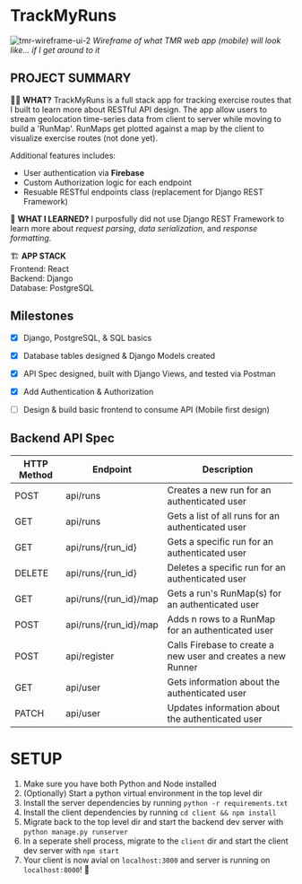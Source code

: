 # TrackMyRuns
![tmr-wireframe-ui-2](https://github.com/MichaelMoriarty67/trackmyruns/assets/86428098/d6fd7b9d-9060-41c9-975a-344a1cf5d4af)
*Wireframe of what TMR web app (mobile) will look like... *if I get around to it**

## PROJECT SUMMARY
🏃‍♀️ **WHAT?** TrackMyRuns is a full stack app for tracking exercise routes that I built to learn more about RESTful API design. The app allow users to stream geolocation time-series data from client to server while moving to build a 'RunMap'. RunMaps get plotted against a map by the client to visualize exercise routes (not done yet).  

Additional features includes:
- User authentication via **Firebase**
- Custom Authorization logic for each endpoint
- Resuable RESTful endpoints class (replacement for Django REST Framework)  

📖 **WHAT I LEARNED?** I purposfully did not use Django REST Framework to learn more about _request parsing_, _data serialization_, and _response formatting_.  

🏗️ **APP STACK**  
Frontend: React  
Backend: Django  
Database: PostgreSQL  

## Milestones
- [x] Django, PostgreSQL, & SQL basics
- [x] Database tables designed & Django Models created
- [x] API Spec designed, built with Django Views, and tested via Postman
- [x] Add Authentication & Authorization
- [ ] Design & build basic frontend to consume API (Mobile first design)


## Backend API Spec
| HTTP Method | Endpoint                   | Description                                   |
|-------------|----------------------------|-----------------------------------------------|
| POST        | api/runs                   | Creates a new run for an authenticated user   |
| GET         | api/runs                   | Gets a list of all runs for an authenticated user |
| GET         | api/runs/{run_id}          | Gets a specific run for an authenticated user |
| DELETE      | api/runs/{run_id}          | Deletes a specific run for an authenticated user |
| GET         | api/runs/{run_id}/map     | Gets a run's RunMap(s) for an authenticated user |
| POST        | api/runs/{run_id}/map     | Adds n rows to a RunMap for an authenticated user |
| POST        | api/register               | Calls Firebase to create a new user and creates a new Runner |
| GET         | api/user                   | Gets information about the authenticated user |
| PATCH       | api/user                   | Updates information about the authenticated user |

# SETUP
 1. Make sure you have both Python and Node installed
 2. (Optionally) Start a python virtual environment in the top level dir
 3. Install the server dependencies by running `python -r requirements.txt`
 4. Install the client dependencies by running `cd client && npm install`
 5. Migrate back to the top level dir and start the backend dev server with `python manage.py runserver`
 6. In a seperate shell process, migrate to the `client` dir and start the client dev server with `npm start`
 7. Your client is now avial on `localhost:3000` and server is running on `localhost:8000`! 🥳



